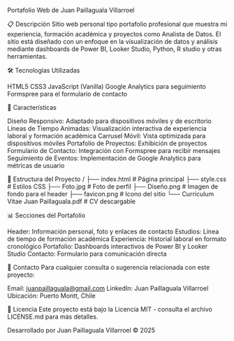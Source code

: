 Portafolio Web de Juan Paillaguala Villarroel

📋 Descripción
Sitio web personal tipo portafolio profesional que muestra mi experiencia, formación académica y proyectos como Analista de Datos. El sitio está diseñado con un enfoque en la visualización de datos y análisis mediante dashboards de Power BI, Looker Studio, Python, R studio y otras herramientas.

🛠️ Tecnologías Utilizadas

HTML5
CSS3
JavaScript (Vanilla)
Google Analytics para seguimiento
Formspree para el formulario de contacto

🌟 Características

Diseño Responsivo: Adaptado para dispositivos móviles y de escritorio
Líneas de Tiempo Animadas: Visualización interactiva de experiencia laboral y formación académica
Carrusel Móvil: Vista optimizada para dispositivos móviles
Portafolio de Proyectos: Exhibición de proyectos
Formulario de Contacto: Integración con Formspree para recibir mensajes
Seguimiento de Eventos: Implementación de Google Analytics para métricas de usuario

📁 Estructura del Proyecto
/
├── index.html              # Página principal
├── style.css               # Estilos CSS
├── Foto.jpg                # Foto de perfil
├── Diseño.png              # Imagen de fondo para el header
├── favicon.png             # Icono del sitio
└── Curriculum Vitae Juan Paillaguala.pdf  # CV descargable


📊 Secciones del Portafolio

Header: Información personal, foto y enlaces de contacto
Estudios: Línea de tiempo de formación académica
Experiencia: Historial laboral en formato cronológico
Portafolio: Dashboards interactivos de Power BI y Looker Studio
Contacto: Formulario para comunicación directa

📧 Contacto
Para cualquier consulta o sugerencia relacionada con este proyecto:

Email: juanpaillaguala@gmail.com
LinkedIn: Juan Paillaguala Villarroel
Ubicación: Puerto Montt, Chile

📄 Licencia
Este proyecto está bajo la Licencia MIT - consulta el archivo LICENSE.md para más detalles.

Desarrollado por Juan Paillaguala Villarroel © 2025
